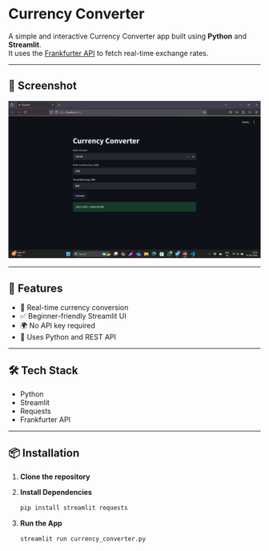 # Currency Converter

A simple and interactive Currency Converter app built using **Python** and **Streamlit**.  
It uses the [Frankfurter API](https://www.frankfurter.app/) to fetch real-time exchange rates.

---

## 📸 Screenshot

![App Screenshot](screenshot.png)

---

## 🚀 Features

- 🔁 Real-time currency conversion  
- ✅ Beginner-friendly Streamlit UI  
- 🌍 No API key required  
- 🐍 Uses Python and REST API

---

## 🛠 Tech Stack

- Python  
- Streamlit  
- Requests  
- Frankfurter API

---

## 📦 Installation

1. **Clone the repository**

2. **Install Dependencies**
   ```bash
   pip install streamlit requests

3. **Run the App**
   ```bash
   streamlit run currency_converter.py


